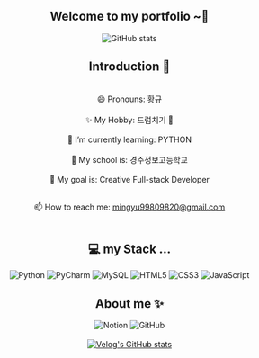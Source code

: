  <div align=center>



## Welcome to my portfolio ~👋


![GitHub stats](https://github-readme-stats.vercel.app/api?username=mingyu0208&count_private=true&show_icons=true&theme=solarized-light)

## Introduction 🥶
<br>😄 Pronouns: 황규</br>
<br>✨ My Hobby: 드럼치기 🥁</br>
<br>🌱 I’m currently learning: PYTHON</br>
<br>📘 My school is: 경주정보고등학교</br>
<br>🎈 My goal is: Creative Full-stack Developer</br>

<br>📫 How to reach me: mingyu99809820@gmail.com</br>
<br>
## 💻 my Stack ...
![Python](https://img.shields.io/badge/python-3670A0?style=for-the-badge&logo=python&logoColor=ffdd54)
![PyCharm](https://img.shields.io/badge/pycharm-143?style=for-the-badge&logo=pycharm&logoColor=black&color=black&labelColor=green)
![MySQL](https://img.shields.io/badge/mysql-4479A1.svg?style=for-the-badge&logo=mysql&logoColor=white)
![HTML5](https://img.shields.io/badge/html5-%23E34F26.svg?style=for-the-badge&logo=html5&logoColor=white)
![CSS3](https://img.shields.io/badge/css3-%231572B6.svg?style=for-the-badge&logo=css3&logoColor=white)
![JavaScript](https://img.shields.io/badge/javascript-%23323330.svg?style=for-the-badge&logo=javascript&logoColor=%23F7DF1E)



## About me ✨
![Notion](https://img.shields.io/badge/Notion-%23000000.svg?style=for-the-badge&logo=notion&logoColor=white)
![GitHub](https://img.shields.io/badge/github-%23121011.svg?style=for-the-badge&logo=github&logoColor=white)<br></br>
[![Velog's GitHub stats](https://velog-readme-stats.vercel.app/api?name=mingyu0208)]([https://velog.io/@mingyu0208/posts])

</br>
